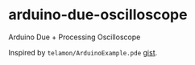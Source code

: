 # arduino-due-oscilloscope
Arduino Due + Processing Oscilloscope

Inspired by `telamon/ArduinoExample.pde` [gist](https://gist.github.com/telamon/1276870/e1c2dbdb4428241835c229e18d2635b132dec896).
